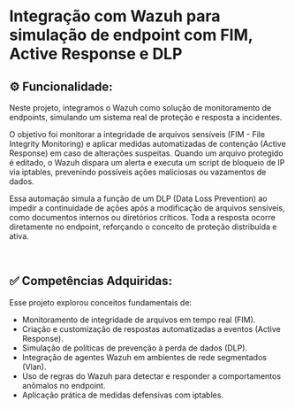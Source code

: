 # Integração com Wazuh para simulação de endpoint com FIM, Active Response e DLP

## ⚙️ Funcionalidade:
Neste projeto, integramos o Wazuh como solução de monitoramento de endpoints, simulando um sistema real de proteção e resposta a incidentes.

O objetivo foi monitorar a integridade de arquivos sensíveis (FIM - File Integrity Monitoring) e aplicar medidas automatizadas de contenção (Active Response) em caso de alterações suspeitas. Quando um arquivo protegido é editado, o Wazuh dispara um alerta e executa um script de bloqueio de IP via iptables, prevenindo possíveis ações maliciosas ou vazamentos de dados.

Essa automação simula a função de um DLP (Data Loss Prevention) ao impedir a continuidade de ações após a modificação de arquivos sensíveis, como documentos internos ou diretórios críticos. Toda a resposta ocorre diretamente no endpoint, reforçando o conceito de proteção distribuída e ativa.

&nbsp;

## ✅ Competências Adquiridas:

Esse projeto explorou conceitos fundamentais de:

- Monitoramento de integridade de arquivos em tempo real (FIM).
- Criação e customização de respostas automatizadas a eventos (Active Response).
- Simulação de políticas de prevenção à perda de dados (DLP).
- Integração de agentes Wazuh em ambientes de rede segmentados (Vlan).
- Uso de regras do Wazuh para detectar e responder a comportamentos anômalos no endpoint.
- Aplicação prática de medidas defensivas com iptables.